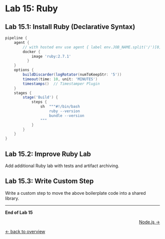 Lab 15: Ruby
============

Lab 15.1: Install Ruby (Declarative Syntax)
-------------------------------------------

```groovy
pipeline {
    agent {
        // with hosted env use agent { label env.JOB_NAME.split('/')[0] }
        docker {
            image 'ruby:2.7.1'
          }
    }
    options {
        buildDiscarder(logRotator(numToKeepStr: '5'))
        timeout(time: 10, unit: 'MINUTES')
        timestamps()  // Timestamper Plugin
    }
    stages {
        stage('Build') {
            steps {
                sh  """#!/bin/bash
                    ruby --version
                    bundle --version
                """
            }
        }
    }
}
```

Lab 15.2: Improve Ruby Lab
--------------------------

Add additional Ruby lab with tests and artifact archiving.

Lab 15.3: Write Custom Step
---------------------------

Write a custom step to move the above boilerplate code
into a shared library.

---

**End of Lab 15**

<p width="100px" align="right"><a href="16_nodejs.md">Node.js →</a></p>

[← back to overview](../README.md)
